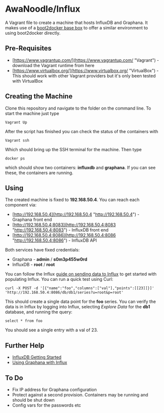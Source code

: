 # AwaNoodle/Influx #

A Vagrant file to create a machine that hosts InfluxDB and Graphana. It makes use of a [boot2docker base box](https://atlas.hashicorp.com/yungsang/boxes/boot2docker "base box") to offer a similar environment to using boot2docker directly.

## Pre-Requisites ##

- [https://www.vagrantup.com/](https://www.vagrantup.com/ "Vagrant") - download the Vagrant runtime from here
- [https://www.virtualbox.org/](https://www.virtualbox.org/ "VirtualBox") - This should work with other Vagrant providers but it's only been tested with VirtualBox


## Creating the Machine ##

Clone this repository and navigate to the folder on the command line. To start the machine just type

    Vagrant Up

After the script has finished you can check the status of the containers with

	Vagrant ssh

Which should bring up the SSH terminal for the machine. Then type

	docker ps

which should show two containers: **influxdb** and **graphana**. If you can see these, the containers are running.


## Using ##

The created machine is fixed to **192.168.50.4**. You can reach each component via:

- [http://192.168.50.4](http://192.168.50.4 "http://192.168.50.4") - Graphana front end
- [http://192.168.50.4:8083](http://192.168.50.4:8083 "http://192.168.50.4:8083") - InfluxDB front end
- [http://192.168.50.4:8086](http://192.168.50.4:8086 "http://192.168.50.4:8086") - InfluxDB API

Both services have fixed credentials:

- Graphana - **admin** / **s0m3p455w0rd**
- InfluxDB - **root** / **root**

You can follow the Influx [guide on sending data to Influx](http://influxdb.com/docs/v0.8/api/reading_and_writing_data.html) to get started with populating Influx. You can run a quick test using Curl:

	curl -X POST -d '[{"name":"foo","columns":["val"],"points":[[23]]}]' 'http://192.168.50.4:8086/db/db1/series?u=root&p=root'

This should create a single data point for the **foo** series. You can verify the data is in Influx by logging into Influx, selecting *Explore Data*  for the **db1** database, and running the query: 

	select * from foo

You should see a single entry with a val of 23.

## Further Help ##

- [InfluxDB Getting Started](http://influxdb.com/docs/v0.8/introduction/getting_started.html "InfluxDB Getting Started")
- [Using Graphana with Influx](http://grafana.org/docs/features/influxdb/ "Using Graphana with InfluxDB")

## To Do ##
- Fix IP address for Graphana configuration
- Protect against a second provision. Containers may be running and should be shut down
- Config vars for the passwords etc